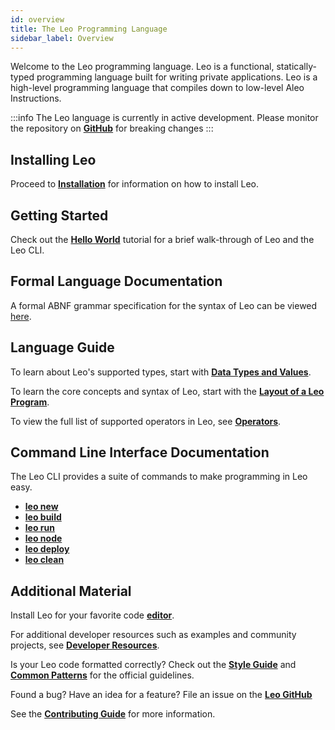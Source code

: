 ```yaml
---
id: overview
title: The Leo Programming Language
sidebar_label: Overview
---
```


Welcome to the Leo programming language. Leo is a functional, statically-typed programming language built
for writing private applications. Leo is a high-level programming language that compiles down to low-level Aleo Instructions.

:::info
The Leo language is currently in active development. Please monitor the repository on [**GitHub**](https://github.com/AleoHQ/leo) for breaking changes
:::

## Installing Leo

Proceed to [**Installation**](01_installation.md) for information on how to install Leo.

## Getting Started

Check out the [**Hello World**](02_hello.md) tutorial for a brief walk-through of Leo and the Leo CLI.

## Formal Language Documentation

A formal ABNF grammar specification for the syntax of Leo can be viewed [here](https://github.com/AleoHQ/leo/tree/testnet3/docs/grammar).

## Language Guide

To learn about Leo's supported types, start with [**Data Types and Values**](03_language.md).

To learn the core concepts and syntax of Leo, start with the [**Layout of a Leo Program**](03_language.md#layout-of-a-leo-program).

To view the full list of supported operators in Leo, see [**Operators**](03_language.md#operators).


## Command Line Interface Documentation

The Leo CLI provides a suite of commands to make programming in Leo easy.

- [**leo new**](04_commands.md#leo-new)
- [**leo build**](04_commands.md#leo-build)
- [**leo run**](04_commands.md#leo-run)
- [**leo node**](04_commands.md#leo-node)
- [**leo deploy**](04_commands.md#leo-deploy)
- [**leo clean**](04_commands.md#leo-clean)

## Additional Material
Install Leo for your favorite code [**editor**](05_tooling.md).

For additional developer resources such as examples and community projects, see [**Developer Resources**](06_resources.md).

Is your Leo code formatted correctly? Check out the [**Style Guide**](06_resources.md#style-guide) and [**Common Patterns**](06_resources.md#common-patterns) for the official guidelines.

Found a bug? Have an idea for a feature? File an issue on the [**Leo GitHub**](https://github.com/AleoHQ/leo/issues/new/choose)

See the [**Contributing Guide**](06_resources.md#contributing) for more information.